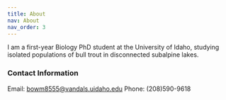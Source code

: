 ```yaml
---
title: About
nav: About
nav_order: 3
---
```


I am a first-year Biology PhD student at the University of Idaho, studying isolated populations of bull trout in disconnected subalpine lakes. 

### Contact Information

Email: bowm8555@vandals.uidaho.edu
Phone: (208)590-9618
